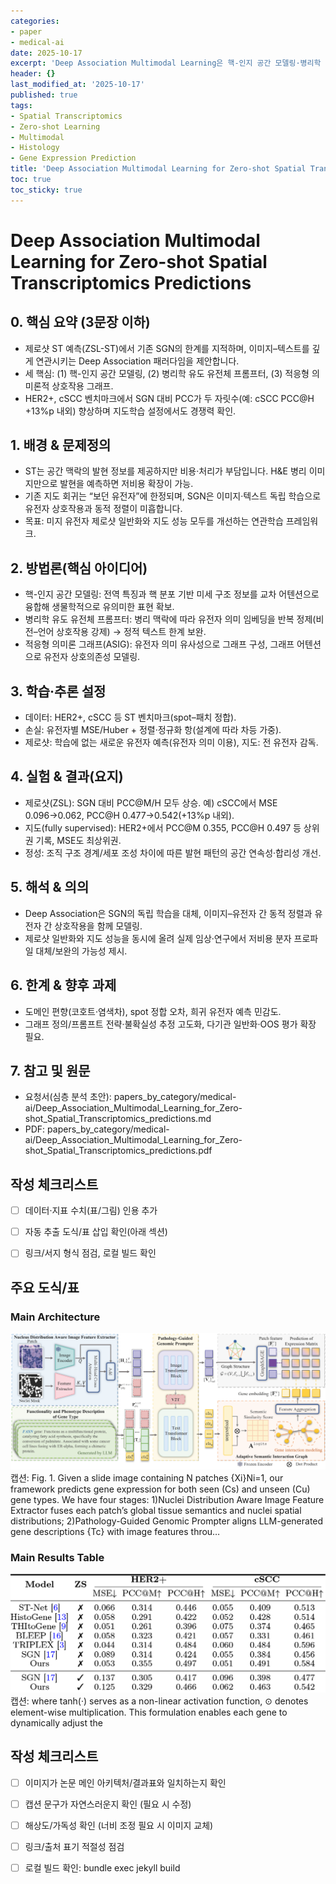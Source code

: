 ```yaml
---
categories:
- paper
- medical-ai
date: 2025-10-17
excerpt: 'Deep Association Multimodal Learning은 핵-인지 공간 모델링·병리학 유도 유전체 프롬프터·유전자 의미 그래프로 제로샷 ST 유전자 예측을 크게 향상합니다.'
header: {}
last_modified_at: '2025-10-17'
published: true
tags:
- Spatial Transcriptomics
- Zero-shot Learning
- Multimodal
- Histology
- Gene Expression Prediction
title: 'Deep Association Multimodal Learning for Zero-shot Spatial Transcriptomics Predictions'
toc: true
toc_sticky: true
---
```

# Deep Association Multimodal Learning for Zero-shot Spatial Transcriptomics Predictions

## 0. 핵심 요약 (3문장 이하)
- 제로샷 ST 예측(ZSL-ST)에서 기존 SGN의 한계를 지적하며, 이미지–텍스트를 깊게 연관시키는 Deep Association 패러다임을 제안합니다.
- 세 핵심: (1) 핵-인지 공간 모델링, (2) 병리학 유도 유전체 프롬프터, (3) 적응형 의미론적 상호작용 그래프.
- HER2+, cSCC 벤치마크에서 SGN 대비 PCC가 두 자릿수(예: cSCC PCC@H +13%p 내외) 향상하며 지도학습 설정에서도 경쟁력 확인.

## 1. 배경 & 문제정의
- ST는 공간 맥락의 발현 정보를 제공하지만 비용·처리가 부담입니다. H&E 병리 이미지만으로 발현을 예측하면 저비용 확장이 가능.
- 기존 지도 회귀는 “보던 유전자”에 한정되며, SGN은 이미지·텍스트 독립 학습으로 유전자 상호작용과 동적 정렬이 미흡합니다.
- 목표: 미지 유전자 제로샷 일반화와 지도 성능 모두를 개선하는 연관학습 프레임워크.

## 2. 방법론(핵심 아이디어)
- 핵-인지 공간 모델링: 전역 특징과 핵 분포 기반 미세 구조 정보를 교차 어텐션으로 융합해 생물학적으로 유의미한 표현 확보.
- 병리학 유도 유전체 프롬프터: 병리 맥락에 따라 유전자 의미 임베딩을 반복 정제(비전–언어 상호작용 강제) → 정적 텍스트 한계 보완.
- 적응형 의미론 그래프(ASIG): 유전자 의미 유사성으로 그래프 구성, 그래프 어텐션으로 유전자 상호의존성 모델링.

## 3. 학습·추론 설정
- 데이터: HER2+, cSCC 등 ST 벤치마크(spot–패치 정합).
- 손실: 유전자별 MSE/Huber + 정렬·정규화 항(설계에 따라 차등 가중).
- 제로샷: 학습에 없는 새로운 유전자 예측(유전자 의미 이용), 지도: 전 유전자 감독.

## 4. 실험 & 결과(요지)
- 제로샷(ZSL): SGN 대비 PCC@M/H 모두 상승. 예) cSCC에서 MSE 0.096→0.062, PCC@H 0.477→0.542(+13%p 내외).
- 지도(fully supervised): HER2+에서 PCC@M 0.355, PCC@H 0.497 등 상위권 기록, MSE도 최상위권.
- 정성: 조직 구조 경계/세포 조성 차이에 따른 발현 패턴의 공간 연속성·합리성 개선.

## 5. 해석 & 의의
- Deep Association은 SGN의 독립 학습을 대체, 이미지–유전자 간 동적 정렬과 유전자 간 상호작용을 함께 모델링.
- 제로샷 일반화와 지도 성능을 동시에 올려 실제 임상·연구에서 저비용 분자 프로파일 대체/보완의 가능성 제시.

## 6. 한계 & 향후 과제
- 도메인 편향(코호트·염색차), spot 정합 오차, 희귀 유전자 예측 민감도.
- 그래프 정의/프롬프트 전략·불확실성 추정 고도화, 다기관 일반화·OOS 평가 확장 필요.

## 7. 참고 및 원문
- 요청서(심층 분석 초안): papers_by_category/medical-ai/Deep_Association_Multimodal_Learning_for_Zero-shot_Spatial_Transcriptomics_predictions.md
- PDF: papers_by_category/medical-ai/Deep_Association_Multimodal_Learning_for_Zero-shot_Spatial_Transcriptomics_predictions.pdf

## 작성 체크리스트
- [ ] 데이터·지표 수치(표/그림) 인용 추가
- [ ] 자동 추출 도식/표 삽입 확인(아래 섹션)
- [ ] 링크/서지 형식 점검, 로컬 빌드 확인



## 주요 도식/표

### Main Architecture
![Architecture](/assets/images/paper/Deep_Association_Multimodal_Learning_for_Zero-shot_Spatial_Transcriptomics_predictions/fig_03.png)
캡션: Fig. 1. Given a slide image containing N patches {Xi}Ni=1, our framework predicts gene expression for both seen (Cs) and unseen (Cu) gene types. We have four stages: 1)Nuclei Distribution Aware Image Feature Extractor fuses each patch’s global tissue semantics and nuclei spatial distributions; 2)Pathology-Guided Genomic Prompter aligns LLM-generated gene descriptions {Tc} with image features throu…

### Main Results Table
![Results](/assets/images/paper/Deep_Association_Multimodal_Learning_for_Zero-shot_Spatial_Transcriptomics_predictions/table_01.png)
캡션: where tanh(·) serves as a non-linear activation function, ⊙ denotes element-wise multiplication. This formulation enables each gene to dynamically adjust the

## 작성 체크리스트

- [ ] 이미지가 논문 메인 아키텍처/결과표와 일치하는지 확인
- [ ] 캡션 문구가 자연스러운지 확인 (필요 시 수정)
- [ ] 해상도/가독성 확인 (너비 조정 필요 시 이미지 교체)
- [ ] 링크/출처 표기 적절성 점검
- [ ] 로컬 빌드 확인: bundle exec jekyll build


